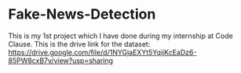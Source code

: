 # Fake-News-Detection
This is my 1st project which I have done during my internship at Code Clause.
This is the drive link for the dataset: https://drive.google.com/file/d/1NYGjaEXYt5YqijKcEaDz6-85PW8cxB7v/view?usp=sharing
